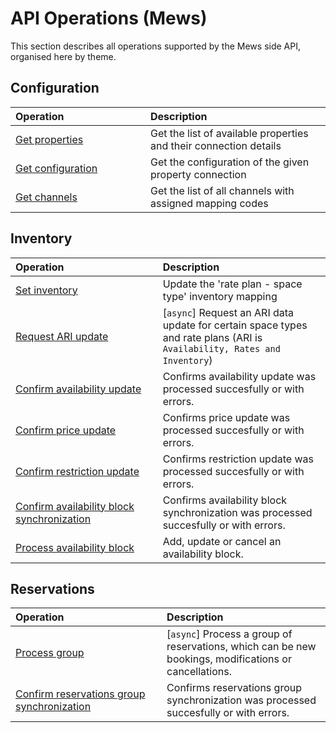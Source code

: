 # API Operations (Mews)

This section describes all operations supported by the Mews side API, organised here by theme.

## Configuration

| <div style="width:200px">Operation</div> | Description |
| :-- | :-- |
| [Get properties](configuration.md#get-properties) | Get the list of available properties and their connection details |
| [Get configuration](configuration.md#get-configuration) | Get the configuration of the given property connection |
| [Get channels](configuration.md#get-channels) | Get the list of all channels with assigned mapping codes |

## Inventory

| <div style="width:200px">Operation</div> | Description |
| :-- | :-- |
| [Set inventory](inventory.md#set-inventory) | Update the 'rate plan - space type' inventory mapping |
| [Request ARI update](inventory.md#request-ari-update) | \[`async`\] Request an ARI data update for certain space types and rate plans (ARI is `Availability, Rates and Inventory`) |
| [Confirm availability update](inventory.md#confirm-availability-update) | Confirms availability update was processed succesfully or with errors. |
| [Confirm price update](inventory.md#confirm-price-update) | Confirms price update was processed succesfully or with errors. |
| [Confirm restriction update](inventory.md##confirm-reistriction-update) | Confirms restriction update was processed succesfully or with errors. |
| [Confirm availability block synchronization](availabilityBlock.md##confirm-availability-block-confirmation) | Confirms availability block synchronization was processed succesfully or with errors. |
| [Process availability block](availabilityBlockProcessor.md#process-availability-block) | Add, update or cancel an availability block. |

## Reservations

| <div style="width:200px">Operation</div> | Description |
| :-- | :-- |
| [Process group](reservations.md#process-group) | \[`async`\] Process a group of reservations, which can be new bookings, modifications or cancellations. |
| [Confirm reservations group synchronization](reservations.md#confirm-group-confirmation) | Confirms reservations group synchronization was processed succesfully or with errors. |

